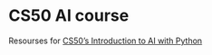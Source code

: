 # CS50 AI course
Resourses for [CS50’s Introduction to AI with Python](https://cs50.harvard.edu/ai/)
